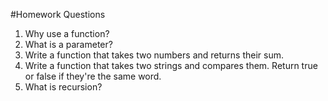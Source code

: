 #Homework Questions

1. Why use a function?
2. What is a parameter?
3. Write a function that takes two numbers and returns their sum.
4. Write a function that takes two strings and compares them. Return true or false if they're the same word.
5. What is recursion?